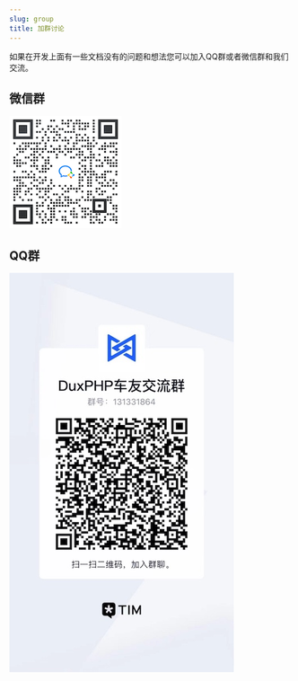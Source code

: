 ```yaml
---
slug: group
title: 加群讨论
---
```


如果在开发上面有一些文档没有的问题和想法您可以加入QQ群或者微信群和我们交流。


## 微信群
![微信群](./wechat.png)

## QQ群
![qq群](./qq.jpg)